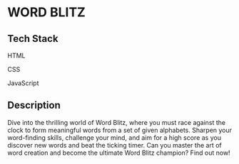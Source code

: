 <h1>WORD BLITZ</h1>
<h2>Tech Stack</h2>

HTML

CSS

JavaScript
<h2>Description</h2>
Dive into the thrilling world of Word Blitz, where you must race against the clock to form meaningful words from a set of given alphabets. Sharpen your word-finding skills, challenge your mind, and aim for a high score as you discover new words and beat the ticking timer. Can you master the art of word creation and become the ultimate Word Blitz champion? Find out now!
